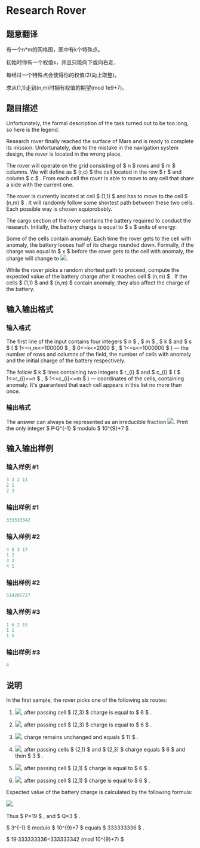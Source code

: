 # Research Rover

## 题意翻译

有一个n*m的网格图，图中有k个特殊点。

初始时你有一个权值s，并且只能向下或向右走，

每经过一个特殊点会使得你的权值/2(向上取整)。

求从(1,1)走到(n,m)时拥有权值的期望(mod 1e9+7)。

## 题目描述

Unfortunately, the formal description of the task turned out to be too long, so here is the legend.

Research rover finally reached the surface of Mars and is ready to complete its mission. Unfortunately, due to the mistake in the navigation system design, the rover is located in the wrong place.

The rover will operate on the grid consisting of $ n $ rows and $ m $ columns. We will define as $ (r,c) $ the cell located in the row $ r $ and column $ c $ . From each cell the rover is able to move to any cell that share a side with the current one.

The rover is currently located at cell $ (1,1) $ and has to move to the cell $ (n,m) $ . It will randomly follow some shortest path between these two cells. Each possible way is chosen equiprobably.

The cargo section of the rover contains the battery required to conduct the research. Initially, the battery charge is equal to $ s $ units of energy.

Some of the cells contain anomaly. Each time the rover gets to the cell with anomaly, the battery looses half of its charge rounded down. Formally, if the charge was equal to $ x $ before the rover gets to the cell with anomaly, the charge will change to ![](https://cdn.luogu.com.cn/upload/vjudge_pic/CF722E/5e007d05e4d6f2ed51d5f62962d41cc3679ff923.png).

While the rover picks a random shortest path to proceed, compute the expected value of the battery charge after it reaches cell $ (n,m) $ . If the cells $ (1,1) $ and $ (n,m) $ contain anomaly, they also affect the charge of the battery.

## 输入输出格式

### 输入格式

The first line of the input contains four integers $ n $ , $ m $ , $ k $ and $ s $ ( $ 1<=n,m<=100000 $ , $ 0<=k<=2000 $ , $ 1<=s<=1000000 $ ) — the number of rows and columns of the field, the number of cells with anomaly and the initial charge of the battery respectively.

The follow $ k $ lines containing two integers $ r_{i} $ and $ c_{i} $ ( $ 1<=r_{i}<=n $ , $ 1<=c_{i}<=m $ ) — coordinates of the cells, containing anomaly. It's guaranteed that each cell appears in this list no more than once.

### 输出格式

The answer can always be represented as an irreducible fraction ![](https://cdn.luogu.com.cn/upload/vjudge_pic/CF722E/00f1f3a9533210841fcc58db3ebf06c253f3f34f.png). Print the only integer $ P·Q^{-1} $ modulo $ 10^{9}+7 $ .

## 输入输出样例

### 输入样例 #1

```cpp
3 3 2 11
2 1
2 3

```
### 输出样例 #1

```cpp
333333342

```
### 输入样例 #2

```cpp
4 5 3 17
1 2
3 3
4 1

```
### 输出样例 #2

```cpp
514285727

```
### 输入样例 #3

```cpp
1 6 2 15
1 1
1 5

```
### 输出样例 #3

```cpp
4

```
## 说明

In the first sample, the rover picks one of the following six routes:

1. ![](https://cdn.luogu.com.cn/upload/vjudge_pic/CF722E/9ec03018ca0f56c6c2f6d978bba5abe354af00a2.png), after passing cell $ (2,3) $ charge is equal to $ 6 $ .

2. ![](https://cdn.luogu.com.cn/upload/vjudge_pic/CF722E/c33021a457ac8c5bc889f817a80d61835c80a6b0.png), after passing cell $ (2,3) $ charge is equal to $ 6 $ .

3. ![](https://cdn.luogu.com.cn/upload/vjudge_pic/CF722E/f31c3021594dce78e1218b41ad36645544e3eb2f.png), charge remains unchanged and equals $ 11 $ .

4. ![](https://cdn.luogu.com.cn/upload/vjudge_pic/CF722E/d616d340616d474f1cf131e388bc97ff077c00fd.png), after passing cells $ (2,1) $ and $ (2,3) $ charge equals $ 6 $ and then $ 3 $ .

5. ![](https://cdn.luogu.com.cn/upload/vjudge_pic/CF722E/58b582f83e30271c9a15562ebd2f560f6b5dd797.png), after passing cell $ (2,1) $ charge is equal to $ 6 $ .

6. ![](https://cdn.luogu.com.cn/upload/vjudge_pic/CF722E/856271589dd61834f189db966542ee9a7b753d25.png), after passing cell $ (2,1) $ charge is equal to $ 6 $ .

Expected value of the battery charge is calculated by the following formula:

![](https://cdn.luogu.com.cn/upload/vjudge_pic/CF722E/56e29a53ed442392bc44fee422ffcf414eab5cce.png).

Thus $ P=19 $ , and $ Q=3 $ .

$ 3^{-1} $ modulo $ 10^{9}+7 $ equals $ 333333336 $ .

$ 19·333333336=333333342 (mod 10^{9}+7) $

